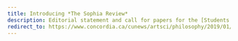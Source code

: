 ```yaml
---
title: Introducing *The Sophia Review*
description: Editorial statement and call for papers for the [Students of Philosophy Association](https://sophiaconcordia.wordpress.com/) journal, published by Concordia University.
redirect_to: https://www.concordia.ca/cunews/artsci/philosophy/2019/01/sophia-review-call-for-submissions.html
---
```

